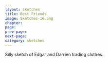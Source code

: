 ```yaml
---
layout: sketches
title: Best Friends
image: Sketches-16.png
chapter: 
page: 
prev-page:
next-page: 
category: sketches
---
```

Silly sketch of Edgar and Darrien trading clothes. 